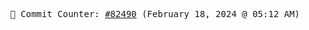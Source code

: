 <p align="center">
    <samp>
        📮 Commit Counter: <a href="https://github.com/Javascript-void0/Javascript-void0/commits/main">#82490</a> (February 18, 2024 @ 05:12 AM)
    </samp>
</p>